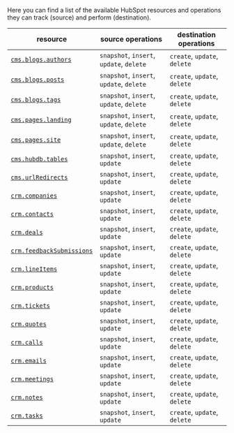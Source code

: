 Here you can find a list of the available HubSpot resources and operations they can track (source) and perform (destination).

| resource                                                                                      | source operations                        | destination operations       |
| --------------------------------------------------------------------------------------------- | ---------------------------------------- | ---------------------------- |
| [`cms.blogs.authors`](https://developers.hubspot.com/docs/api/cms/blog-authors)               | `snapshot`, `insert`, `update`, `delete` | `create`, `update`, `delete` |
| [`cms.blogs.posts`](https://developers.hubspot.com/docs/api/cms/blog-post)                    | `snapshot`, `insert`, `update`, `delete` | `create`, `update`, `delete` |
| [`cms.blogs.tags`](https://developers.hubspot.com/docs/api/cms/blog-tags)                     | `snapshot`, `insert`, `update`, `delete` | `create`, `update`, `delete` |
| [`cms.pages.landing`](https://developers.hubspot.com/docs/api/cms/pages)                      | `snapshot`, `insert`, `update`, `delete` | `create`, `update`, `delete` |
| [`cms.pages.site`](https://developers.hubspot.com/docs/api/cms/pages)                         | `snapshot`, `insert`, `update`, `delete` | `create`, `update`, `delete` |
| [`cms.hubdb.tables`](https://developers.hubspot.com/docs/api/cms/hubdb)                       | `snapshot`, `insert`, `update`           | `create`, `update`, `delete` |
| [`cms.urlRedirects`](https://developers.hubspot.com/docs/api/cms/url-redirects)               | `snapshot`, `insert`, `update`           | `create`, `update`, `delete` |
| [`crm.companies`](https://developers.hubspot.com/docs/api/crm/companies)                      | `snapshot`, `insert`, `update`           | `create`, `update`, `delete` |
| [`crm.contacts`](https://developers.hubspot.com/docs/api/crm/contacts)                        | `snapshot`, `insert`, `update`           | `create`, `update`, `delete` |
| [`crm.deals`](https://developers.hubspot.com/docs/api/crm/deals)                              | `snapshot`, `insert`, `update`           | `create`, `update`, `delete` |
| [`crm.feedbackSubmissions`](https://developers.hubspot.com/docs/api/crm/feedback-submissions) | `snapshot`, `insert`, `update`           | `create`, `update`, `delete` |
| [`crm.lineItems`](https://developers.hubspot.com/docs/api/crm/line-items)                     | `snapshot`, `insert`, `update`           | `create`, `update`, `delete` |
| [`crm.products`](https://developers.hubspot.com/docs/api/crm/products)                        | `snapshot`, `insert`, `update`           | `create`, `update`, `delete` |
| [`crm.tickets`](https://developers.hubspot.com/docs/api/crm/tickets)                          | `snapshot`, `insert`, `update`           | `create`, `update`, `delete` |
| [`crm.quotes`](https://developers.hubspot.com/docs/api/crm/quotes)                            | `snapshot`, `insert`, `update`           | `create`, `update`, `delete` |
| [`crm.calls`](https://developers.hubspot.com/docs/api/crm/calls)                              | `snapshot`, `insert`, `update`           | `create`, `update`, `delete` |
| [`crm.emails`](https://developers.hubspot.com/docs/api/crm/email)                             | `snapshot`, `insert`, `update`           | `create`, `update`, `delete` |
| [`crm.meetings`](https://developers.hubspot.com/docs/api/crm/meetings)                        | `snapshot`, `insert`, `update`           | `create`, `update`, `delete` |
| [`crm.notes`](https://developers.hubspot.com/docs/api/crm/notes)                              | `snapshot`, `insert`, `update`           | `create`, `update`, `delete` |
| [`crm.tasks`](https://developers.hubspot.com/docs/api/crm/tasks)                              | `snapshot`, `insert`, `update`           | `create`, `update`, `delete` |

